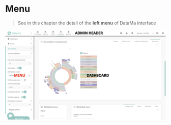 # Menu

> See in this chapter the detail of the **left menu** of DataMa interface

![journey_menu](images/journey4.png)
